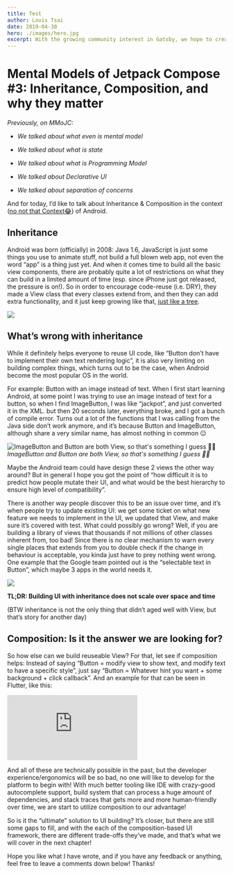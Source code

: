 ```yaml
---
title: Test
author: Louis Tsai
date: 2019-04-30
hero: ./images/hero.jpg
excerpt: With the growing community interest in Gatsby, we hope to create more resources that make it easier for anyone to grasp the power of this incredible tool.
---
```

# Mental Models of Jetpack Compose #3: Inheritance, Composition, and why they matter



*Previously, on MMoJC:*

* *We talked about what even is mental model*

* *We talked about what is state*

* *We talked about what is Programming Model*

* *We talked about Declarative UI*

* *We talked about separation of concerns*

And for today, I’d like to talk about Inheritance & Composition in the context ([no not that Context😂](https://twitter.com/ataulm/status/1185637270730268672)) of Android.

## Inheritance

Android was born (officially) in 2008: Java 1.6, JavaScript is just some things you use to animate stuff, not build a full blown web app, not even the word “app” is a thing just yet. And when it comes time to build all the basic view components, there are probably quite a lot of restrictions on what they can build in a limited amount of time (esp. since iPhone just got released, the pressure is on!). So in order to encourage code-reuse (i.e. DRY), they made a View class that every classes extend from, and then they can add extra functionality, and it just keep growing like that, [just like a tree](https://www.reddit.com/r/ProgrammerHumor/comments/8ek3ot/shots_were_fired_in_my_discrete_math_textbook/).

![](https://cdn-images-1.medium.com/max/2980/1*Fdawx1uv8swSvhgsg14Cdg.png)

## What’s wrong with inheritance

While it definitely helps everyone to reuse UI code, like “Button don’t have to implement their own text rendering logic”, it is also very limiting on building complex things, which turns out to be the case, when Android become the most popular OS in the world.

For example: Button with an image instead of text. When I first start learning Android, at some point I was trying to use an image instead of text for a button, so when I find ImageButton, I was like “jackpot”, and just converted it in the XML. but then 20 seconds later, everything broke, and I got a bunch of compile error. Turns out a lot of the functions that I was calling from the Java side don’t work anymore, and it’s because Button and ImageButton, although share a very similar name, has almost nothing in common 😐

![ImageButton and Button are both View, so that's something I guess 🙆‍♀️](https://cdn-images-1.medium.com/max/2980/1*MQN1tnnnJDIxPqh7Gj3lHg.png)*ImageButton and Button are both View, so that's something I guess 🙆‍♀️*

Maybe the Android team could have design these 2 views the other way around? But in general I hope you got the point of “how difficult it is to predict how people mutate their UI, and what would be the best hierarchy to ensure high level of compatibility”.

There is another way people discover this to be an issue over time, and it’s when people try to update existing UI: we get some ticket on what new feature we needs to implement in the UI, we updated that View, and make sure it’s covered with test. What could possibly go wrong? Well, if you are building a library of views that thousands if not millions of other classes inherent from, too bad! Since there is no clear mechanism to warn every single places that extends from you to double check if the change in behaviour is acceptable, you kinda just have to prey nothing went wrong. One example that the Google team pointed out is the “selectable text in Button”, which maybe 3 apps in the world needs it.

![](https://cdn-images-1.medium.com/max/2560/1*ugomrHFMusnZRLkbt0gEwg.png)

**TL;DR: Building UI with inheritance does not scale over space and time**

(BTW inheritance is not the only thing that didn’t aged well with View, but that’s story for another day)

## **Composition: Is it the answer we are looking for?**

So how else can we build reuseable View? For that, let see if composition helps: Instead of saying “Button = modify view to show text, and modify text to have a specific style”, just say “Button = Whatever hint you want + some background + click callback”. And an example for that can be seen in Flutter, like this:

<iframe src="https://medium.com/media/b954722363f4154bff5eeb209c18658a" frameborder=0></iframe>

And all of these are technically possible in the past, but the developer experience/ergonomics will be so bad, no one will like to develop for the platform to begin with! With much better tooling like IDE with crazy-good autocomplete support, build system that can process a huge amount of dependencies, and stack traces that gets more and more human-friendly over time, we are start to utilize composition to our advantage!

So is it the “ultimate” solution to UI building? It’s closer, but there are still some gaps to fill, and with the each of the composition-based UI framework, there are different trade-offs they’ve made, and that’s what we will cover in the next chapter!

Hope you like what I have wrote, and if you have any feedback or anything, feel free to leave a comments down below! Thanks!
